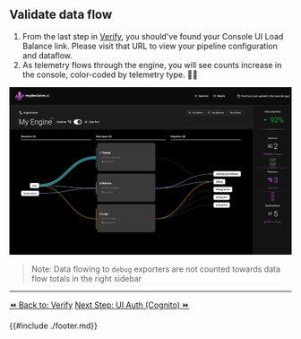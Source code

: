 ## Validate data flow

1. From the last step in [Verify](./verify.md), you should've found your Console UI Load Balance link. Please visit that URL to view your pipeline configuration and dataflow.
2. As telemetry flows through the engine, you will see counts increase in the console, color-coded by telemetry type. 🐙🎉

![The MDAI Engine Console showing pipeline composition and data flow](../../media/console-data-flow.png)

> Note: Data flowing to `debug` exporters are not counted towards data flow totals in the right sidebar


----
<span class="left"><a href="./verify.md">⏪ Back to: Verify</a></span>
<span class="right"><a href="./ui-auth.md">Next Step: UI Auth (Cognito) ⏩</a></span>


{{#include ./footer.md}}